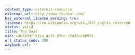 ```yaml
---
content_type: external-resource
external_url: http://www.thedeal.com/
has_external_license_warning: true
license: https://en.wikipedia.org/wiki/All_rights_reserved
status: valid
title: The Deal
uid: c4b7939f-81ea-4e21-87ee-c5438aebb554
url_status_code: 200
wayback_url: ''
---
```

